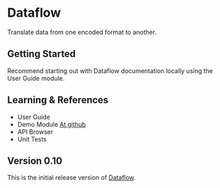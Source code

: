 # Dataflow

Translate data from one encoded format to another.

## Getting Started

Recommend starting out with Dataflow documentation locally using the User Guide module.

## Learning & References

- User Guide
- Demo Module [At github](https://github.com/shadowhand/demo)
- API Browser
- Unit Tests

## Version 0.10

This is the initial release version of [Dataflow](https://github.com/michealmorgan/dataflow).